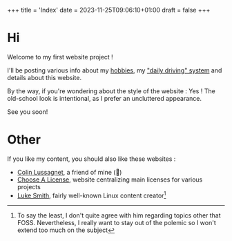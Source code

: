 +++
title = 'Index'
date = 2023-11-25T09:06:10+01:00
draft = false
+++
# Hi
Welcome to my first website project !

I'll be posting various info about my [hobbies](/hobbies), my ["daily driving" system](/forge) and details about this website.

By the way, if you're wondering about the style of the website : Yes ! The old-school look is intentional, as I prefer an uncluttered appearance.

See you soon!

# Other
If you like my content, you should also like these websites :
- [Colin Lussagnet](https://colinlussagnet-volusfpv-982fae596bb15f39bb30b056608f55ad4c123b4.gitlab.io/), a friend of mine (🗿)
- [Choose A License](https://choosealicense.com/), website centralizing main licenses for various projects
- [Luke Smith](https://lukesmith.xyz/), fairly well-known Linux content creator[^1]

[^1]: To say the least, I don't quite agree with him regarding topics other that FOSS. Nevertheless, I really want to stay out of the polemic so I won't extend too much on the subject